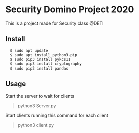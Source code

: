 # Security Domino Project 2020
This is a project made for Security class @DETI

## Install
```
  $ sudo apt update
  $ sudo apt install python3-pip
  $ sudo pip3 install pykcs11
  $ sudo pip3 install cryptography
  $ sudo pip3 install pandas
```
## Usage
Start the server to wait for clients
>python3 Server.py 

Start clients running this command for each client
>python3 client.py
 
